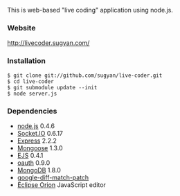 This is web-based "live coding" application using node.js.

### Website
http://livecoder.sugyan.com/

### Installation
    $ git clone git://github.com/sugyan/live-coder.git
    $ cd live-coder
    $ git submodule update --init
    $ node server.js

### Dependencies
- [node.js](http://nodejs.org/) 0.4.6
 - [Socket.IO](http://socket.io/) 0.6.17
 - [Express](http://expressjs.com/) 2.2.2
 - [Mongoose](http://mongoosejs.com/) 1.3.0
 - [EJS](http://embeddedjs.com/) 0.4.1
 - [oauth](https://github.com/ciaranj/node-oauth) 0.9.0
- [MongoDB](http://www.mongodb.org/) 1.8.0
- [google-diff-match-patch](http://code.google.com/p/google-diff-match-patch/)
- [Eclipse Orion](http://wiki.eclipse.org/Orion) JavaScript editor
